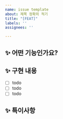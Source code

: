 ```yaml
---
name: issue template
about: 제목 정확히 적기
title: "[FEAT]"
labels: ''
assignees: ''

---
```


## ✨ 어떤 기능인가요?

## ✨ 구현 내용
- [ ] todo
- [ ] todo
- [ ] todo

## ✨ 특이사항
